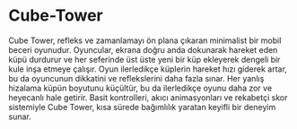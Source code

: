 # Cube-Tower

Cube Tower, refleks ve zamanlamayı ön plana çıkaran minimalist bir mobil beceri oyunudur. Oyuncular, ekrana doğru anda dokunarak hareket eden küpü durdurur ve her seferinde üst üste yeni bir küp ekleyerek dengeli bir kule inşa etmeye çalışır. Oyun ilerledikçe küplerin hareket hızı giderek artar, bu da oyuncunun dikkatini ve reflekslerini daha fazla sınar. Her yanlış hizalama küpün boyutunu küçültür, bu da ilerledikçe oyunu daha zor ve heyecanlı hale getirir. Basit kontrolleri, akıcı animasyonları ve rekabetçi skor sistemiyle Cube Tower, kısa sürede bağımlılık yaratan keyifli bir deneyim sunar.
